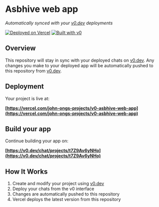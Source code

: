 # Asbhive web app

*Automatically synced with your [v0.dev](https://v0.dev) deployments*

[![Deployed on Vercel](https://img.shields.io/badge/Deployed%20on-Vercel-black?style=for-the-badge&logo=vercel)](https://vercel.com/john-ongs-projects/v0-asbhive-web-app)
[![Built with v0](https://img.shields.io/badge/Built%20with-v0.dev-black?style=for-the-badge)](https://v0.dev/chat/projects/t7Z9Av6yNHo)

## Overview

This repository will stay in sync with your deployed chats on [v0.dev](https://v0.dev).
Any changes you make to your deployed app will be automatically pushed to this repository from [v0.dev](https://v0.dev).

## Deployment

Your project is live at:

**[https://vercel.com/john-ongs-projects/v0-asbhive-web-app](https://vercel.com/john-ongs-projects/v0-asbhive-web-app)**

## Build your app

Continue building your app on:

**[https://v0.dev/chat/projects/t7Z9Av6yNHo](https://v0.dev/chat/projects/t7Z9Av6yNHo)**

## How It Works

1. Create and modify your project using [v0.dev](https://v0.dev)
2. Deploy your chats from the v0 interface
3. Changes are automatically pushed to this repository
4. Vercel deploys the latest version from this repository